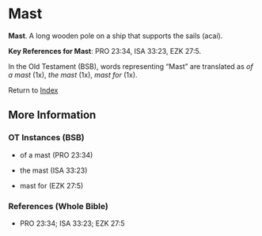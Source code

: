 # Mast
**Mast**. 
A long wooden pole on a ship that supports the sails (acai). 


**Key References for Mast**: 
PRO 23:34, ISA 33:23, EZK 27:5. 


In the Old Testament (BSB), words representing “Mast” are translated as 
*of a mast* (1x), *the mast* (1x), *mast for* (1x). 




Return to [Index](00-Index.md)

## More Information

### OT Instances (BSB)

* of a mast (PRO 23:34)

* the mast (ISA 33:23)

* mast for (EZK 27:5)



### References (Whole Bible)

* PRO 23:34; ISA 33:23; EZK 27:5



